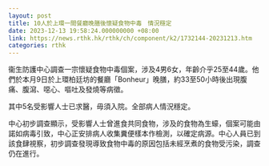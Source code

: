 ```yaml
---
layout: post
title: 10人於上環一間餐廳晚膳後懷疑食物中毒　情況穩定
date: 2023-12-13 19:58:24.000000000 +08:00
link: https://news.rthk.hk/rthk/ch/component/k2/1732144-20231213.htm
categories: rthk
---
```


衞生防護中心調查一宗懷疑食物中毒個案，涉及4男6女，年齡介乎25至44歲。他們於本月9日於上環柏廷坊的餐廳「Bonheur」晚膳，約33至50小時後出現腹痛、腹瀉、噁心、嘔吐及發燒等病徵。

其中5名受影響人士已求醫，毋須入院。全部病人情況穩定。

中心初步調查顯示，受影響人士曾進食共同食物，涉及的食物為生蠔，個案可能由諾如病毒引致，中心正安排病人收集糞便樣本作檢測，以確定病源。中心人員已到該食肆視察，初步調查發現導致食物中毒的原因包括未經烹煮的食物受污染，調查仍在進行。
